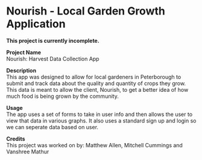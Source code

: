 # Nourish - Local Garden Growth Application

**This project is currently incomplete.**

**Project Name** <br>
Nourish: Harvest Data Collection App

**Description** <br>
This app was designed to allow for local gardeners in Peterborough to submit and track data about the quality and quantity of crops they grow. This data is meant to allow the client, Nourish, to get a better idea of how much food is being grown by the community.

**Usage** <br>
The app uses a set of forms to take in user info and then allows the user to view that data in various graphs. It also uses a standard sign up and login so we can seperate data based on user.

**Credits** <br>
This project was worked on by: Matthew Allen, Mitchell Cummings and Vanshree Mathur
